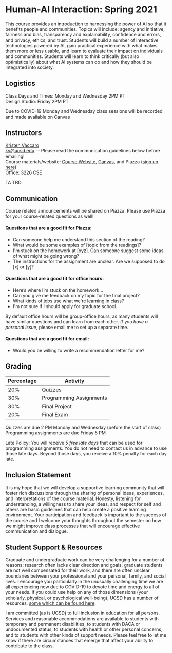 # Human-AI Interaction: Spring 2021

This course provides an introduction to harnessing the power of AI so that it benefits people and communities. Topics will include: agency and initiative, fairness and bias, transparency and explainability, confidence and errors, and privacy, ethics, and trust. Students will build a number of interactive technologies powered by AI, gain practical experience with what makes them more or less usable, and learn to evaluate their impact on individuals and communities. Students will learn to think critically (but also optimistically) about what AI systems can do and how they should be integrated into society.

## Logistics

Class Days and Times: Monday and Wednesday 2PM PT  
Design Studio: Friday 2PM PT

Due to COVID-19 Monday and Wednesday class sessions will be recorded and made available on Canvas  

## Instructors

[Kristen Vaccaro](http://kvaccaro.com)  
kv@ucsd.edu -- Please read the communication guidelines below before emailing!    
Course materials/website: [Course Website](https://kristenvaccaro.github.io/human-ai), [Canvas](https://canvas.ucsd.edu/), and Piazza ([sign up here](https://piazza.com/ucsd/spring2021/cse190))    
Office: 3226 CSE  

TA TBD  

## Communication

Course related announcements will be shared on Piazza. Please use Piazza for your course-related questions as well!

#### Questions that are a good fit for Piazza:
- Can someone help me understand this section of the reading?
- What would be some examples of \[topic from the readings\]?
- I'm stuck on the homework at \[xyz\]. Can someone suggest some ideas of what might be going wrong?
- The instructions for the assignment are unclear. Are we supposed to do \[x\] or \[y\]?

#### Questions that are a good fit for office hours:
- Here’s where I’m stuck on the homework...
- Can you give me feedback on my topic for the final project?
- What kinds of jobs use what we're learning in class? 
- I'm not sure if I should apply for graduate school...

By default office hours will be group-office hours, as many students will have similar questions and can learn from each other. *If you have a personal issue*, please email me to set up a separate time.

#### Questions that are a good fit for email:
- Would you be willing to write a recommendation letter for me? 

## Grading

Percentage | Activity
--- | ---
20% | Quizzes
30% | Programming Assignments
30% | Final Project
20% | Final Exam

Quizzes are due 2 PM Monday and Wednesday (before the start of class)  
Programming assignments are due Friday 5 PM  

Late Policy: You will receive *5 free late days* that can be used for programming assignments. You do not need to contact us in advance to use those late days. Beyond those days, you receive a 10% penalty for each day late.

## Inclusion Statement
It is my hope that we will develop a supportive learning community that will foster rich discussions through the sharing of personal ideas, experiences, and interpretations of the course material. Honesty, listening for understanding, a willingness to share your ideas, and respect for self and others are basic guidelines that can help create a positive learning environment. Your participation and feedback is important to the success of the course and I welcome your thoughts throughout the semester on how we might improve class processes that will encourage effective communication and dialogue.

## Student Support & Resources
Graduate and undergraduate work can be very challenging for a number of reasons: research often lacks clear direction and goals, graduate students are not well compensated for their work, and there are often unclear boundaries between your professional and your personal, family, and social lives. I encourage you particularly in the unusually challenging time we are all experiencing now due to COVID-19 to devote time and energy to all of your needs. If you could use help on any of those dimensions (your scholarly, physical, or psychological well-being), UCSD has a number of resources, [some which can be found here](https://docs.google.com/document/d/1JgATnpJ6di513Pe_CqdOoSDaer_h6jz7oRQn7fZYNrA/edit).

I am committed (as is UCSD) to full inclusion in education for all persons. Services and reasonable accommodations are available to students with temporary and permanent disabilities, to students with DACA or undocumented status, to students with health or other personal concerns, and to students with other kinds of support needs. Please feel free to let me know if there are circumstances that emerge that affect your ability to contribute to the class. 
